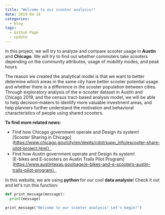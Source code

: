 ```yaml
---
title: "Welcome to our scooter analysis!"
date: 2019-04-18
categories:
  - blog
tags:
  - Github Page
  - update
---
```


In this project, we will try to analyze and compare scooter usage in **Austin** and **Chicago**. We will try to find out whether commuters take scooters depending on the community attributes, usage of mobility modes, and peak hours.

The reason we created the analytical model is that we want to better determine which areas in the same city have better scooter potential usage and whether there is a difference in the scooter population between cities. Through exploratory analysis of the e-scooter dataset in Austin and Chicago 2019, and the census tract-based analysis model, we will be able to help decision-makers to identify more valuable investment areas, and help planners further understand the motivation and behavioral characteristics of people using shared scooters.

**To find more related news:** 
- Find how Chicago government operate and Design its system!  
  [Scooter Sharing in Chicago](https://www.chicago.gov/city/en/depts/cdot/supp_info/escooter-share-pilot-project.html）
- Find how Austin government operate and Design its system!  
  [E-bikes and E-scooters on Austin Trails Pilot Program](https://www.austintexas.gov/page/e-bikes-and-e-scooters-austin-trails-pilot-program）

In this website, we are using **python** for our cool **data analysis**! Check it out and let's run this function:

```python
def print_message(message):
  print(message)

print_message("Welcome to our scooter analysis! Let's begin!")
```


[jekyll-docs]: https://jekyllrb.com/docs/home
[jekyll-gh]: https://github.com/jekyll/jekyll
[jekyll-talk]: https://talk.jekyllrb.com/
